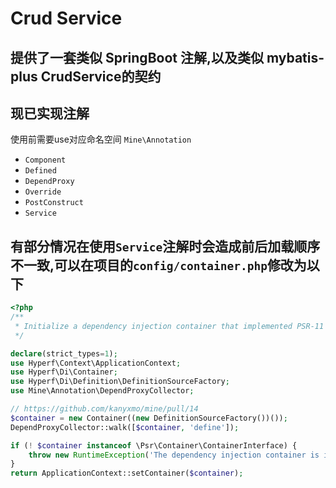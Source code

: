 # Crud Service

## 提供了一套类似 SpringBoot 注解,以及类似 mybatis-plus CrudService的契约

## 现已实现注解

使用前需要use对应命名空间 `Mine\Annotation`

- `Component`
- `Defined`
- `DependProxy`
- `Override`
- `PostConstruct`
- `Service`

## 有部分情况在使用`Service`注解时会造成前后加载顺序不一致,可以在项目的`config/container.php`修改为以下

```php
<?php
/**
 * Initialize a dependency injection container that implemented PSR-11 and return the container.
 */

declare(strict_types=1);
use Hyperf\Context\ApplicationContext;
use Hyperf\Di\Container;
use Hyperf\Di\Definition\DefinitionSourceFactory;
use Mine\Annotation\DependProxyCollector;

// https://github.com/kanyxmo/mine/pull/14
$container = new Container((new DefinitionSourceFactory())());
DependProxyCollector::walk([$container, 'define']);

if (! $container instanceof \Psr\Container\ContainerInterface) {
    throw new RuntimeException('The dependency injection container is invalid.');
}
return ApplicationContext::setContainer($container);

```
